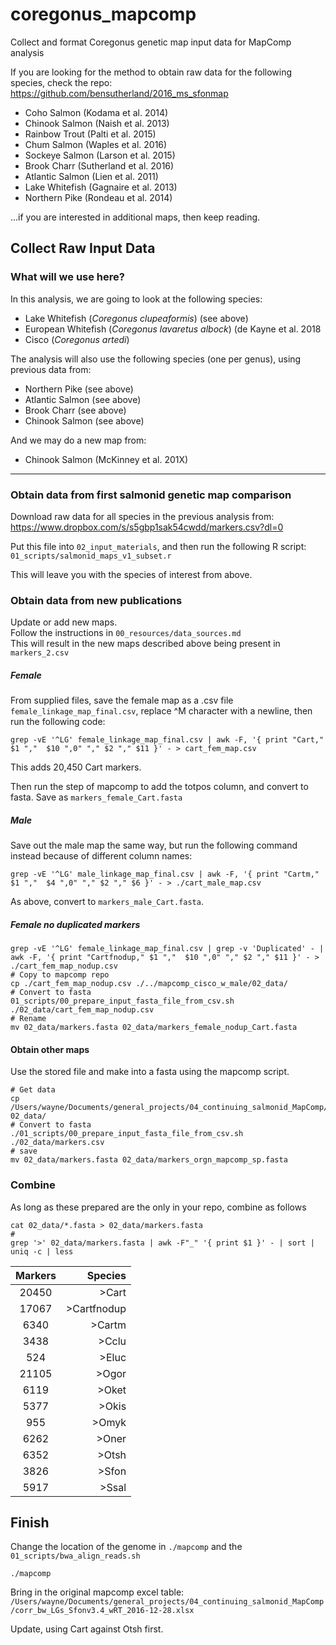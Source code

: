# coregonus_mapcomp
Collect and format Coregonus genetic map input data for MapComp analysis


If you are looking for the method to obtain raw data for the following species, check the repo:     
https://github.com/bensutherland/2016_ms_sfonmap    

- Coho Salmon (Kodama et al. 2014)
- Chinook Salmon (Naish et al. 2013)
- Rainbow Trout (Palti et al. 2015)
- Chum Salmon (Waples et al. 2016)
- Sockeye Salmon (Larson et al. 2015)
- Brook Charr (Sutherland et al. 2016)
- Atlantic Salmon (Lien et al. 2011)
- Lake Whitefish (Gagnaire et al. 2013)
- Northern Pike (Rondeau et al. 2014)

...if you are interested in additional maps, then keep reading.     


## Collect Raw Input Data
### What will we use here? 
In this analysis, we are going to look at the following species:    
- Lake Whitefish (_Coregonus clupeaformis_) (see above)
- European Whitefish (_Coregonus lavaretus albock_) (de Kayne et al. 2018
- Cisco (_Coregonus artedi_)

The analysis will also use the following species (one per genus), using previous data from:     
- Northern Pike (see above)
- Atlantic Salmon (see above)
- Brook Charr (see above)
- Chinook Salmon (see above)

And we may do a new map from:
- Chinook Salmon (McKinney et al. 201X)


---

### Obtain data from first salmonid genetic map comparison
Download raw data for all species in the previous analysis from:     
https://www.dropbox.com/s/s5gbp1sak54cwdd/markers.csv?dl=0     

Put this file into `02_input_materials`, and then run the following R script:     
`01_scripts/salmonid_maps_v1_subset.r`     

This will leave you with the species of interest from above.    


### Obtain data from new publications
Update or add new maps.    
Follow the instructions in `00_resources/data_sources.md`     
This will result in the new maps described above being present in `markers_2.csv`       
 



##### Female #####
From supplied files, save the female map as a .csv file `female_linkage_map_final.csv`, replace ^M character with a newline, then run the following code:     
```
grep -vE '^LG' female_linkage_map_final.csv | awk -F, '{ print "Cart," $1 ","  $10 ",0" "," $2 "," $11 }' - > cart_fem_map.csv
```

This adds 20,450 Cart markers.

Then run the step of mapcomp to add the totpos column, and convert to fasta. Save as `markers_female_Cart.fasta`

##### Male #####
Save out the male map the same way, but run the following command instead because of different column names:     
```
grep -vE '^LG' male_linkage_map_final.csv | awk -F, '{ print "Cartm," $1 ","  $4 ",0" "," $2 "," $6 }' - > ./cart_male_map.csv
``` 

As above, convert to `markers_male_Cart.fasta`.     

##### Female no duplicated markers #####
```
grep -vE '^LG' female_linkage_map_final.csv | grep -v 'Duplicated' - | awk -F, '{ print "Cartfnodup," $1 ","  $10 ",0" "," $2 "," $11 }' - > ./cart_fem_map_nodup.csv
# Copy to mapcomp repo
cp ./cart_fem_map_nodup.csv ./../mapcomp_cisco_w_male/02_data/
# Convert to fasta
01_scripts/00_prepare_input_fasta_file_from_csv.sh ./02_data/cart_fem_map_nodup.csv
# Rename
mv 02_data/markers.fasta 02_data/markers_female_nodup_Cart.fasta
```

#### Obtain other maps ####
Use the stored file and make into a fasta using the mapcomp script.  
       
```
# Get data
cp /Users/wayne/Documents/general_projects/04_continuing_salmonid_MapComp/00_source_materials/markers.csv 02_data/
# Convert to fasta
./01_scripts/00_prepare_input_fasta_file_from_csv.sh ./02_data/markers.csv 
# save
mv 02_data/markers.fasta 02_data/markers_orgn_mapcomp_sp.fasta   
```

### Combine ####
As long as these prepared are the only in your repo, combine as follows      
```
cat 02_data/*.fasta > 02_data/markers.fasta
# 
grep '>' 02_data/markers.fasta | awk -F"_" '{ print $1 }' - | sort | uniq -c | less
```

Markers | Species
:--------: | --------:
20450 | >Cart
17067 | >Cartfnodup
6340 | >Cartm
3438 | >Cclu
 524 | >Eluc
21105 | >Ogor
6119 |>Oket
5377 |>Okis
 955 |>Omyk
6262 |>Oner
6352 |>Otsh
3826 |>Sfon
5917 |>Ssal




## Finish
Change the location of the genome in `./mapcomp` and the `01_scripts/bwa_align_reads.sh`
```
./mapcomp
```

Bring in the original mapcomp excel table:    
`/Users/wayne/Documents/general_projects/04_continuing_salmonid_MapComp/corr_bw_LGs_Sfonv3.4_wRT_2016-12-28.xlsx`

Update, using Cart against Otsh first.   
